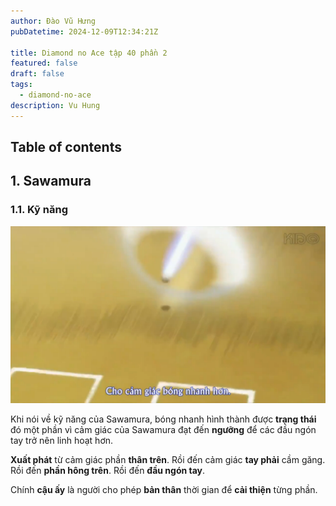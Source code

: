 ```yaml
---
author: Đào Vũ Hưng
pubDatetime: 2024-12-09T12:34:21Z

title: Diamond no Ace tập 40 phần 2
featured: false
draft: false
tags:
  - diamond-no-ace
description: Vu Hung
---
```

## Table of contents
##  1. Sawamura
### 1.1. Kỹ năng 
![images](../../assets/images/2024-12-09_13-04-57.png)

Khi nói về kỹ năng của Sawamura, bóng nhanh hình thành được **trạng thái** đó một phần vì cảm giác của Sawamura đạt đến **ngưỡng** để các đầu ngón tay trở nên linh hoạt hơn. 

**Xuất phát** từ cảm giác phần **thân trên**. Rồi đến cảm giác **tay phải** cầm găng. Rồi đến **phần hông trên**. Rồi đến **đầu ngón tay**. 

Chính **cậu ấy** là người cho phép **bản thân** thời gian để **cải thiện** từng phần. 
